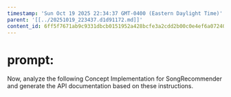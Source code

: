```yaml
---
timestamp: 'Sun Oct 19 2025 22:34:37 GMT-0400 (Eastern Daylight Time)'
parent: '[[../20251019_223437.d1d91172.md]]'
content_id: 6ff5f7671ab9c9331dbcb0151952a428bcfe3a2cdd2b00c0e4ef6a072403c0f1
---
```


# prompt:

Now, analyze the following Concept Implementation for SongRecommender and generate the API documentation based on these instructions.
